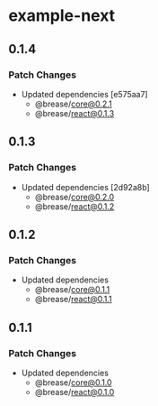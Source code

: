 # example-next

## 0.1.4

### Patch Changes

- Updated dependencies [e575aa7]
  - @brease/core@0.2.1
  - @brease/react@0.1.3

## 0.1.3

### Patch Changes

- Updated dependencies [2d92a8b]
  - @brease/core@0.2.0
  - @brease/react@0.1.2

## 0.1.2

### Patch Changes

- Updated dependencies
  - @brease/core@0.1.1
  - @brease/react@0.1.1

## 0.1.1

### Patch Changes

- Updated dependencies
  - @brease/core@0.1.0
  - @brease/react@0.1.0
